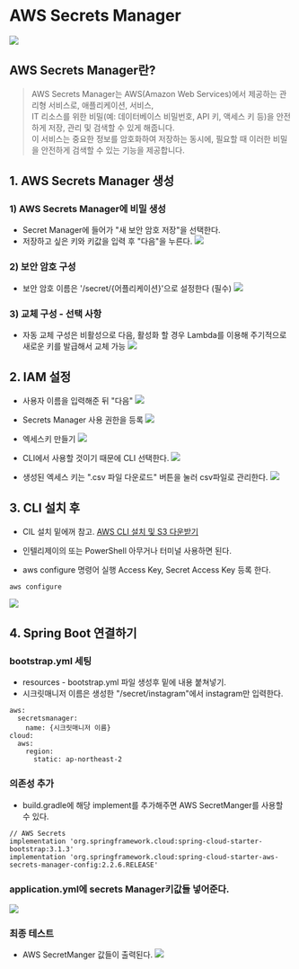 # AWS Secrets Manager
![](https://github.com/dididiri1/TIL/blob/main/AWS/Secrets/images/00.png?raw=true)

## AWS Secrets Manager란?
> AWS Secrets Manager는 AWS(Amazon Web Services)에서 제공하는 관리형 서비스로, 애플리케이션, 서비스,    
> IT 리소스를 위한 비밀(예: 데이터베이스 비밀번호, API 키, 액세스 키 등)을 안전하게 저장, 관리 및 검색할 수 있게 해줍니다.  
> 이 서비스는 중요한 정보를 암호화하여 저장하는 동시에, 필요할 때 이러한 비밀을 안전하게 검색할 수 있는 기능을 제공합니다.


## 1. AWS Secrets Manager 생성

### 1) AWS Secrets Manager에 비밀 생성
- Secret Manager에 들어가 "새 보안 암호 저장"을 선택한다.
- 저장하고 싶은 키와 키값을 입력 후  "다음"을 누른다.
![](https://github.com/dididiri1/TIL/blob/main/AWS/Secrets/images/01.png?raw=true)


### 2) 보안 암호 구성
- 보안 암호 이름은 '/secret/{어플리케이션}'으로 설정한다 (필수)
![](https://github.com/dididiri1/TIL/blob/main/AWS/Secrets/images/02.png?raw=true)

### 3) 교체 구성 - 선택 사항
- 자동 교체 구성은 비활성으로 다음, 활성화 할 경우 Lambda를 이용해 주기적으로 새로운 키를 발급해서 교체 가능
![](https://github.com/dididiri1/TIL/blob/main/AWS/Secrets/images/03.png?raw=true)


## 2. IAM 설정
- 사용자 이름을 입력해준 뒤 "다음"
![](https://github.com/dididiri1/TIL/blob/main/AWS/Secrets/images/04.png?raw=true)

- Secrets Manager 사용 권한을 등록
![](https://github.com/dididiri1/TIL/blob/main/AWS/Secrets/images/05.png?raw=true)

- 엑세스키 만들기
![](https://github.com/dididiri1/TIL/blob/main/AWS/Secrets/images/06.png?raw=true)

- CLI에서 사용할 것이기 때문에 CLI 선택한다.
![](https://github.com/dididiri1/TIL/blob/main/AWS/Secrets/images/07.png?raw=true)

-  생성된 엑세스 키는 ".csv 파일 다운로드" 버튼을 눌러 csv파일로 관리한다.
![](https://github.com/dididiri1/TIL/blob/main/AWS/Secrets/images/08.png?raw=true)


## 3. CLI 설치 후
- CIL 설치 밑에꺼 참고.
[AWS CLI 설치 및 S3 다운받기](https://github.com/dididiri1/TIL/blob/main/AWS/S3/README2.md)

- 인텔리제이의 또는 PowerShell 아무거나 터미널 사용하면 된다.
- aws configure 명령어 실행 Access Key, Secret Access Key 등록 한다.
``` log
aws configure
``` 
![](https://github.com/dididiri1/TIL/blob/main/AWS/Secrets/images/09.png?raw=true)


## 4. Spring Boot 연결하기 
### bootstrap.yml 세팅
- resources - bootstrap.yml 파일 생성후 밑에 내용 붙쳐넣기.
- 시크릿매니저 이름은 생성한 "/secret/instagram"에서 instagram만 입력한다.
``` ymi
aws:
  secretsmanager:
    name: {시크릿매니저 이름}
cloud:
  aws:
    region:
      static: ap-northeast-2
``` 


### 의존성 추가
- build.gradle에 해당 implement를 추가해주면 AWS SecretManger를 사용할 수 있다.
``` log
// AWS Secrets
implementation 'org.springframework.cloud:spring-cloud-starter-bootstrap:3.1.3'
implementation 'org.springframework.cloud:spring-cloud-starter-aws-secrets-manager-config:2.2.6.RELEASE'
``` 

### application.yml에 secrets Manager키값들 넣어준다.
![](https://github.com/dididiri1/TIL/blob/main/AWS/Secrets/images/10.png?raw=true)

### 최종 테스트
- AWS SecretManger 값들이 출력된다.
![](https://github.com/dididiri1/TIL/blob/main/AWS/Secrets/images/11.png?raw=true)